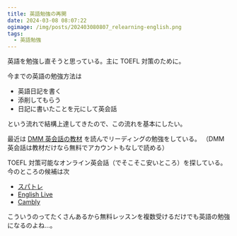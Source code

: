 ```yaml
---
title: 英語勉強の再開
date: 2024-03-08 08:07:22
ogimage: /img/posts/202403080807_relearning-english.png
tags:
  - 英語勉強
---
```


英語を勉強し直そうと思っている。主に TOEFL 対策のために。

今までの英語の勉強方法は

- 英語日記を書く
- 添削してもらう
- 日記に書いたことを元にして英会話

という流れで結構上達してきたので、この流れを基本にしたい。

最近は [DMM 英会話の教材](https://eikaiwa.dmm.com/app/daily-news)
を読んでリーディングの勉強をしている。
（DMM英会話は教材だけなら無料でアカウントもなしで読める）

TOEFL 対策可能なオンライン英会話（でそこそこ安いところ）を探している。
今のところの候補は次

- [スパトレ](https://sptr.jp)
- [English Live](https://englishlive.ef.com/ja-jp/)
- [Cambly](https://www.cambly.com/english?lang=ja)

こういうのってたくさんあるから無料レッスンを複数受けるだけでも英語の勉強になるのよね…。
